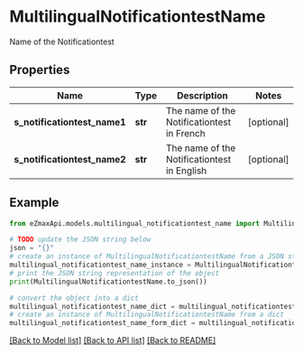 # MultilingualNotificationtestName

Name of the Notificationtest

## Properties

Name | Type | Description | Notes
------------ | ------------- | ------------- | -------------
**s_notificationtest_name1** | **str** | The name of the Notificationtest in French | [optional] 
**s_notificationtest_name2** | **str** | The name of the Notificationtest in English | [optional] 

## Example

```python
from eZmaxApi.models.multilingual_notificationtest_name import MultilingualNotificationtestName

# TODO update the JSON string below
json = "{}"
# create an instance of MultilingualNotificationtestName from a JSON string
multilingual_notificationtest_name_instance = MultilingualNotificationtestName.from_json(json)
# print the JSON string representation of the object
print(MultilingualNotificationtestName.to_json())

# convert the object into a dict
multilingual_notificationtest_name_dict = multilingual_notificationtest_name_instance.to_dict()
# create an instance of MultilingualNotificationtestName from a dict
multilingual_notificationtest_name_form_dict = multilingual_notificationtest_name.from_dict(multilingual_notificationtest_name_dict)
```
[[Back to Model list]](../README.md#documentation-for-models) [[Back to API list]](../README.md#documentation-for-api-endpoints) [[Back to README]](../README.md)


